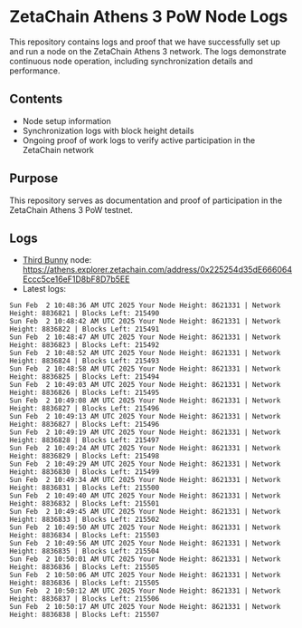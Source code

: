 # ZetaChain Athens 3 PoW Node Logs
This repository contains logs and proof that we have successfully set up and run a node on the ZetaChain Athens 3 network. The logs demonstrate continuous node operation, including synchronization details and performance.

## Contents
- Node setup information
- Synchronization logs with block height details
- Ongoing proof of work logs to verify active participation in the ZetaChain network

## Purpose
This repository serves as documentation and proof of participation in the ZetaChain Athens 3 PoW testnet.

## Logs

- [Third Bunny](https://thirdbunny.xyz/) node: https://athens.explorer.zetachain.com/address/0x225254d35dE666064Eccc5ce16eF1D8bF8D7b5EE
- Latest logs:
```
Sun Feb  2 10:48:36 AM UTC 2025 Your Node Height: 8621331 | Network Height: 8836821 | Blocks Left: 215490
Sun Feb  2 10:48:42 AM UTC 2025 Your Node Height: 8621331 | Network Height: 8836822 | Blocks Left: 215491
Sun Feb  2 10:48:47 AM UTC 2025 Your Node Height: 8621331 | Network Height: 8836823 | Blocks Left: 215492
Sun Feb  2 10:48:52 AM UTC 2025 Your Node Height: 8621331 | Network Height: 8836824 | Blocks Left: 215493
Sun Feb  2 10:48:58 AM UTC 2025 Your Node Height: 8621331 | Network Height: 8836825 | Blocks Left: 215494
Sun Feb  2 10:49:03 AM UTC 2025 Your Node Height: 8621331 | Network Height: 8836826 | Blocks Left: 215495
Sun Feb  2 10:49:08 AM UTC 2025 Your Node Height: 8621331 | Network Height: 8836827 | Blocks Left: 215496
Sun Feb  2 10:49:13 AM UTC 2025 Your Node Height: 8621331 | Network Height: 8836827 | Blocks Left: 215496
Sun Feb  2 10:49:19 AM UTC 2025 Your Node Height: 8621331 | Network Height: 8836828 | Blocks Left: 215497
Sun Feb  2 10:49:24 AM UTC 2025 Your Node Height: 8621331 | Network Height: 8836829 | Blocks Left: 215498
Sun Feb  2 10:49:29 AM UTC 2025 Your Node Height: 8621331 | Network Height: 8836830 | Blocks Left: 215499
Sun Feb  2 10:49:34 AM UTC 2025 Your Node Height: 8621331 | Network Height: 8836831 | Blocks Left: 215500
Sun Feb  2 10:49:40 AM UTC 2025 Your Node Height: 8621331 | Network Height: 8836832 | Blocks Left: 215501
Sun Feb  2 10:49:45 AM UTC 2025 Your Node Height: 8621331 | Network Height: 8836833 | Blocks Left: 215502
Sun Feb  2 10:49:50 AM UTC 2025 Your Node Height: 8621331 | Network Height: 8836834 | Blocks Left: 215503
Sun Feb  2 10:49:56 AM UTC 2025 Your Node Height: 8621331 | Network Height: 8836835 | Blocks Left: 215504
Sun Feb  2 10:50:01 AM UTC 2025 Your Node Height: 8621331 | Network Height: 8836836 | Blocks Left: 215505
Sun Feb  2 10:50:06 AM UTC 2025 Your Node Height: 8621331 | Network Height: 8836836 | Blocks Left: 215505
Sun Feb  2 10:50:12 AM UTC 2025 Your Node Height: 8621331 | Network Height: 8836837 | Blocks Left: 215506
Sun Feb  2 10:50:17 AM UTC 2025 Your Node Height: 8621331 | Network Height: 8836838 | Blocks Left: 215507
```
